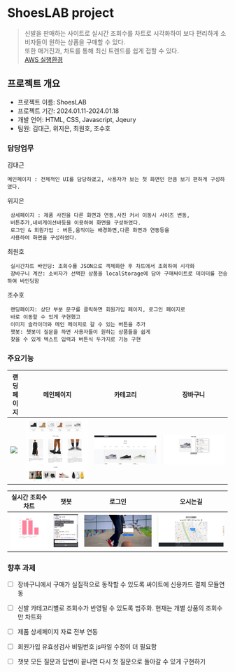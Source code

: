 # ShoesLAB project  

>신발을 판매하는 사이트로 실시간 조회수를 차트로 시각화하여 보다 편리하게 소비자들이 원하는 상품을 구매할 수 있다.  
>또한 매거진과, 차트를 통해 최신 트렌드를 쉽게 접할 수 있다.  
>[AWS 실행환경](http://3.26.21.189:3000/)

## 프로젝트 개요
+ 프로젝트 이름: ShoesLAB
+ 프로젝트 기간: 2024.01.11-2024.01.18
+ 개발 언어: HTML, CSS, Javascript, Jqeury
+ 팀원: 김대근, 위지은, 최원호, 조수호

### 담당업무 

김대근
```
메인페이지 : 전체적인 UI를 담당하였고, 사용자가 보는 첫 화면인 만큼 보기 편하게 구성하였다.
```
위지은
```
 상세페이지 : 제품 사진을 다른 화면과 연동,사진 커서 이동시 사이즈 변동,
 버튼추가,네비게이션바등을 이용하여 화면을 구성하였다.       
 로그인 & 회원가입 : 버튼,움직이는 배경화면,다른 화면과 연동등을 
 사용하여 화면을 구성하였다.
``` 
최원호
```
 실시간차트 바인딩: 조회수를 JSON으로 객체화한 후 차트에서 조회하여 시각화
 장바구니 계산: 소비자가 선택한 상품을 localStorage에 담아 구매싸이트로 데이터를 전송하여 바인딩함
``` 
조수호   
```
 랜딩페이지: 상단 부분 문구를 클릭하면 회원가입 페이지, 로그인 페이지로 
 바로 이동할 수 있게 구현했고
 이미지 슬라이더와 메인 페이지로 갈 수 있는 버튼을 추가
 챗봇: 챗봇이 질문을 하면 사용자들이 원하는 상품들을 쉽게 
 찾을 수 있게 텍스트 입력과 버튼식 두가지로 기능 구현
```
### 주요기능
   
  | 랜딩페이지 | 메인페이지 | 카테고리 | 장바구니 |
  |---|---|---|---|
  |![](./_ppt/LandingPage.gif)|![](./_ppt/Main.gif) |![](./_ppt/KakaoTalk_20240201_122127058_02.png/)|![](./_ppt/KakaoTalk_20240201_122127058_01.png)|

  | 실시간 조회수 차트 | 챗봇 | 로그인 | 오시는길 |
  |---|---|---|---|
  |![](./_ppt/KakaoTalk_20240201_122127058.png)|![](./_ppt/KakaoTalk_20240201_122127058_03.png)|![](./_ppt/KakaoTalk_20240201_122127058_05.png)|![](./_ppt/KakaoTalk_20240201_122127058_06.png)|
 

### 향후 과제 

- [ ] 장바구니에서 구매가 실질적으로 동작할 수 있도록 싸이트에 신용카드 결제 모듈연동  
- [ ] 신발 카테고리별로 조회수가 반영될 수 있도록 범주화. 현재는 개별 상품의 조회수만 차트화  
- [ ] 제품 상세페이지 자료 전부 연동  
- [ ] 회원가입 유효성검사 비밀번호 js파일 수정이 더 필요함  
- [ ] 챗봇 모든 질문과 답변이 끝나면 다시 첫 질문으로 돌아갈 수 있게 구현하기

